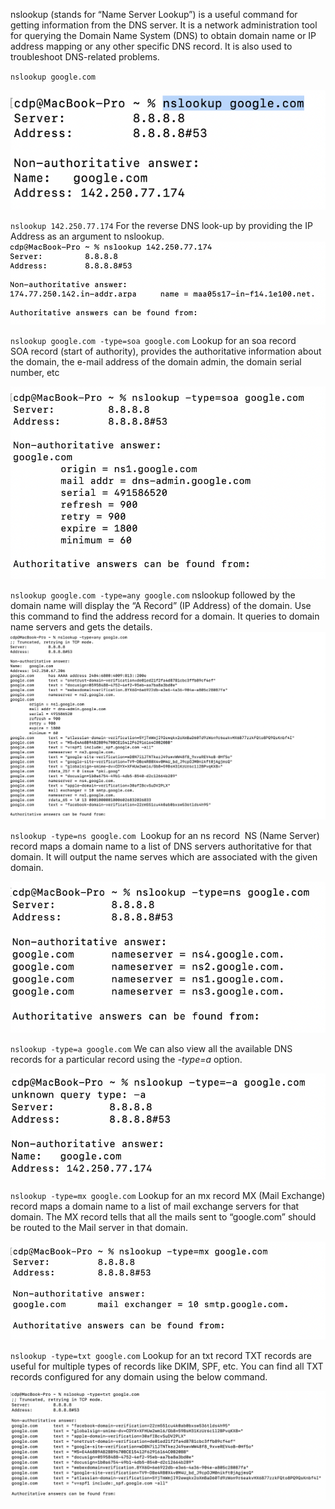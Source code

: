 nslookup (stands for “Name Server Lookup”) is a useful command for getting information from the DNS server. It is a network administration tool for querying the Domain Name System (DNS) to obtain domain name or IP address mapping or any other specific DNS record. It is also used to troubleshoot DNS-related problems.

`nslookup google.com`

![image](/assets/Pasted%20image%2020221130172629.png)

`nslookup 142.250.77.174`
For the reverse DNS look-up by providing the IP Address as an argument to nslookup.
![image](/assets/Pasted%20image%2020221130173007.png)

`nslookup google.com -type=soa google.com`
Lookup for an soa record   
SOA record (start of authority), provides the authoritative information about the domain, the e-mail address of the domain admin, the domain serial number, etc

![image](/assets/Pasted%20image%2020221130173828.png)

`nslookup google.com -type=any google.com`
nslookup followed by the domain name will display the “A Record” (IP Address) of the domain. Use this command to find the address record for a domain. It queries to domain name servers and gets the details.
![image](/assets/Pasted%20image%2020221130171828.png)

`nslookup -type=ns google.com` 
Lookup for an ns record  NS (Name Server) record maps a domain name to a list of DNS servers authoritative for that domain. It will output the name serves which are associated with the given domain.

![image](/assets/Pasted%20image%2020221130173749.png)

`nslookup -type=a google.com`
We can also view all the available DNS records for a particular record using the *-type=a* option.

![image](/assets/Pasted%20image%2020221130174201.png)

`nslookup -type=mx google.com`
Lookup for an mx record MX (Mail Exchange) record maps a domain name to a list of mail exchange servers for that domain. The MX record tells that all the mails sent to “google.com” should be routed to the Mail server in that domain.

![image](/assets/Pasted%20image%2020221130174823.png)

`nslookup -type=txt google.com`
Lookup for an txt record TXT records are useful for multiple types of records like DKIM, SPF, etc. You can find all TXT records configured for any domain using the below command.

![image](/assets/Pasted%20image%2020221130174932.png)

